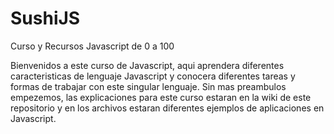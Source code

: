 SushiJS
=======

Curso y Recursos Javascript de 0 a 100

Bienvenidos a este curso de Javascript, aqui aprendera diferentes caracteristicas de lenguaje Javascript y conocera diferentes tareas y formas de trabajar con este singular lenguaje.
Sin mas preambulos empezemos, las explicaciones para este curso estaran en la wiki de este repositorio y en los archivos estaran diferentes ejemplos de aplicaciones en Javascript.
